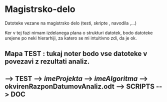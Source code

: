 # Magistrsko-delo

Datoteke vezane na magistrsko delo (testi, skripte , navodila ,...)

Ker v tej fazi nimam izdelanega plana o strukturi datotek, bodo datoteke urejene po neki hierarhiji, za katero
se mi intuitivno zdi, da je ok.

Mapa TEST : tukaj noter bodo vse datoteke v povezavi z rezultati analiz.
------------------------------------------------------------------------------
--> TEST
	--> _imeProjekta_
		--> _imeAlgoritma_
			--> okvirenRazponDatumovAnaliz.odt
--> SCRIPTS
--> DOC
------------------------------------------------------------------------------
